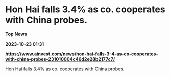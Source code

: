 # Hon Hai falls 3.4% as co. cooperates with China probes.
**Top News**

**2023-10-23 01:31**

**https://www.ainvest.com/news/hon-hai-falls-3-4-as-co-cooperates-with-china-probes-231010004c46d2e28b2177c7/**

Hon Hai falls 3.4% as co. cooperates with China probes.